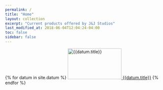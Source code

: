 ```yaml
---
permalink: /
title: "Home"
layout: collection
excerpt: "Current products offered by J&J Studios"
last_modified_at: 2018-06-04T12:04:24-04:00
toc: false
sidebar: false
---
```

{% for datum in site.datum %}
  <a href="/datum/{{datum.title}}">
    <img src="/assets/images/{{datum.title}}-small.jpg" alt="{{datum.title}}"
    style="width:175;height:100px;">
  </a>
  <a href="/datum/{{datum.title}}">{{datum.title}}</a>
{% endfor %}
